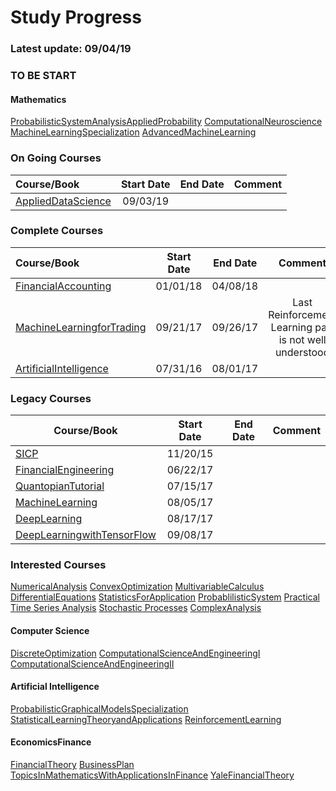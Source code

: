 Study Progress
===
### Latest update: 09/04/19

### TO BE START
#### Mathematics
[ProbabilisticSystemAnalysisAppliedProbability](https://ocw.mit.edu/courses/electrical-engineering-and-computer-science/6-041sc-probabilistic-systems-analysis-and-applied-probability-fall-2013/index.htm)
[ComputationalNeuroscience](https://www.coursera.org/learn/computational-neuroscience)
[MachineLearningSpecialization](https://www.coursera.org/specializations/machine-learning)
[AdvancedMachineLearning](https://www.coursera.org/specializations/aml)

### On Going Courses
|Course/Book       |  Start Date  |  End Date  |     Comment     |
|:-----------------|:------------:|:----------:|:---------------:|
|[AppliedDataScience](https://github.com/CrazyAlvaro/Course-Study/tree/master/ArtificialIntelligence/AppliedDataScience)|09/03/19|||

### Complete Courses
|Course/Book       |  Start Date  |  End Date  |     Comment     |
|:------------------|:------------:|:----------:|:---------------:|
|[FinancialAccounting](https://github.com/CrazyAlvaro/Course-Study/tree/master/EconomicsFinance/FinancialAccountingSeries)|01/01/18|04/08/18||
|[MachineLearningforTrading](https://github.com/CrazyAlvaro/Course-Study/tree/master/EconomicsFinance/MachineLearningforTrading)|09/21/17|09/26/17|Last Reinforcement Learning part is not well understood|
|[ArtificialIntelligence](https://github.com/CrazyAlvaro/Course-Study/tree/master/ArtificialIntelligence/6.034-ArtificialIntellifence)|07/31/16|08/01/17|          |

### Legacy Courses
|Course/Book       |  Start Date  |  End Date  |     Comment     |
|------------------|:------------:|:----------:|:---------------:|
|[SICP](https://github.com/CrazyAlvaro/Course-Study/tree/master/ComputerScience/6.001-SICP)|11/20/15|     |          |
|[FinancialEngineering](https://github.com/CrazyAlvaro/Course-Study/tree/master/EconomicsFinance/FinancialEngineering)|06/22/17|||
|[QuantopianTutorial](https://github.com/CrazyAlvaro/Course-Study/tree/master/EconomicsFinance/Quantopian)|07/15/17|||
|[MachineLearning](https://github.com/CrazyAlvaro/Course-Study/tree/master/ArtificialIntelligence/MachineLearning)|08/05/17|||
|[DeepLearning](https://github.com/CrazyAlvaro/Course-Study/tree/master/ArtificialIntelligence/DeepLearning)|08/17/17|||
|[DeepLearningwithTensorFlow](https://github.com/CrazyAlvaro/Course-Study/tree/master/ArtificialIntelligence/DeepLearningwithTensorFlow)|09/08/17|||

### Interested Courses

[NumericalAnalysis](https://www.coursera.org/learn/intro-to-numerical-analysis)
[ConvexOptimization](https://lagunita.stanford.edu/courses/Engineering/CVX101/Winter2014/about)
[MultivariableCalculus](http://ocw2.mit.edu/courses/mathematics/18-02-multivariable-calculus-fall-2007/index.htm)
[DifferentialEquations](http://ocw2.mit.edu/courses/mathematics/18-03-differential-equations-spring-2010/index.htm)
[StatisticsForApplication](https://ocw.mit.edu/courses/mathematics/18-650-statistics-for-applications-fall-2016/index.htm)
[ProbablilisticSystem](https://github.com/CrazyAlvaro/Course-Study/tree/master/ProbablilisticSystem)
[Practical Time Series Analysis](https://www.coursera.org/learn/practical-time-series-analysis)
[Stochastic Processes](https://www.coursera.org/learn/stochasticprocesses#)
[ComplexAnalysis](https://www.coursera.org/learn/complex-analysis)

#### Computer Science
[DiscreteOptimization](https://www.coursera.org/learn/discrete-optimization)
[ComputationalScienceAndEngineeringI](https://ocw.mit.edu/courses/mathematics/18-085-computational-science-and-engineering-i-fall-2008/index.htm)
[ComputationalScienceAndEngineeringII](https://ocw.mit.edu/courses/mathematics/18-086-mathematical-methods-for-engineers-ii-spring-2006/index.htm)

#### Artificial Intelligence
[ProbabilisticGraphicalModelsSpecialization](https://www.coursera.org/courses?languages=en&query=probability+graphical+model)
[StatisticalLearningTheoryandApplications](http://www.mit.edu/~9.520/fall17/)
[ReinforcementLearning](https://www.coursera.org/specializations/reinforcement-learning)

#### EconomicsFinance
[FinancialTheory](https://ocw.mit.edu/courses/sloan-school-of-management/15-401-finance-theory-i-fall-2008/index.htm)
[BusinessPlan](https://ocw.mit.edu/courses/sloan-school-of-management/15-s21-nuts-and-bolts-of-business-plans-january-iap-2014/index.htm)
[TopicsInMathematicsWithApplicationsInFinance](https://ocw.mit.edu/courses/mathematics/18-s096-topics-in-mathematics-with-applications-in-finance-fall-2013/index.htm)
[YaleFinancialTheory](https://oyc.yale.edu/economics/econ-251)